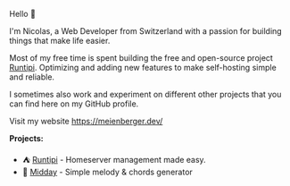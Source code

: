 Hello 👋 

I'm Nicolas, a Web Developer from Switzerland with a passion for building things that make life easier. 

Most of my free time is spent building the free and open-source project [Runtipi](https://runtipi.io/). Optimizing and adding new features to make self-hosting simple and reliable.

I sometimes also work and experiment on different other projects that you can find here on my GitHub profile.

Visit my website https://meienberger.dev/

**Projects:**

- ⛺ [Runtipi](https://runtipi.io/) - Homeserver management made easy.
- 🎹 [Midday](https://midday.meienberger.dev/) - Simple melody & chords generator


